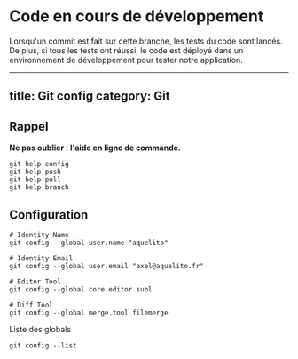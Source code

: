 # Code en cours de développement
Lorsqu'un commit est fait sur cette branche, les tests du code sont lancés. De plus, si tous les tests ont réussi, le code est déployé dans un environnement de développement pour tester notre application.

---
title: Git config
category: Git
---

## Rappel

**Ne pas oublier : l'aide en ligne de commande.**

```shell
git help config
git help push
git help pull
git help branch
```

## Configuration

```shell
# Identity Name
git config --global user.name "aquelito"

# Identity Email
git config --global user.email "axel@aquelito.fr"

# Editor Tool
git config --global core.editor subl

# Diff Tool
git config --global merge.tool filemerge
```

Liste des globals

```shell
git config --list
```
